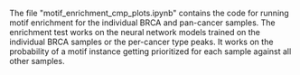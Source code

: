 The file "motif_enrichment_cmp_plots.ipynb" contains the code for running motif enrichment for the individual BRCA and pan-cancer samples. The enrichment test works on the neural network models trained on the individual BRCA samples or the per-cancer type peaks. It works on the probability of a motif instance getting prioritized for each sample against all other samples.
